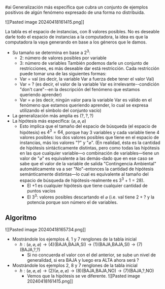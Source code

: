 #ai 
Generalización más específica que cubra un conjunto de ejemplos positivos de algún fenómeno expresado de una forma no distribuida.

![[Pasted image 20240418161415.png]]

La tabla es el espacio de instancias, con 8 valores posibles.
No es deseable darle todo el espacio de instancias a la computadora, la idea es que la computadora la vaya generando en base a los géneros que le damos.
- Su tamaño se determina en base a $2^{3}$:
	- $2$: número de valores posibles por variable
	- $3$: número de variables
También podemos darle un conjunto de restricciones, es más deseable dar está restricción. Cada restricción puede tomar una de las siguientes formas:
	- Var = val (es decir, la variable Var a fuerza debe tener el valor Val)
	- Var = ? (es decir, el valor de la variable Var es irrelevante--condición "don't care"--en la descripción del fenómeno que estamos queriendo aprender)
	- Var = $\varnothing$ (es decir, ningún valor para la variable Var es válido en el fenómeno que estamos queriendo aprender, lo cual se expresa utilizando el símbolo del conjunto vacío)
- La generalización más amplia es $(?,?,?)$
- La hipótesis más específica: $(\varnothing,\varnothing,\varnothing)$
	- Esto implica que el tamaño del espacio de búsqueda (el espacio de hipótesis) es $4^3=64$, porque hay $3$ variables y cada variable tiene $4$ valores posibles: los dos valores posibles que tiene en el espacio de instancias, más los valores "$?$" y "$\varnothing$". (En realidad, ésta es la cantidad de hipótesis sintácticamente distintas, pero como todas las hipótesis en las que cualquier variable—o combinación de variables—tiene un valor de "$\varnothing$" es equivalente a las demás-dado que en ese caso se sabe que el valor de la variable de salida "Contingencia Ambiental" automáticamente va a ser "No"-entonces la cantidad de hipótesis semánticamente distintas—lo cual es equivalente al tamaño del espacio de búsqueda de hipótesis-realmente es $3^3+1=28$).
		- El $+1$ es cualquier hipótesis que tiene cualquier cantidad de puntos vacíos
		- El $3^3$: valores posibles descartando el $\varnothing$ (i.e. val tiene $2 + ?$ y la potencia porque son número el de variables.

## Algoritmo

![[Pasted image 20240418165734.png]]

- Mostrándole los ejemplos $4$, $1$ y $7$ renglones de la tabla inicial 
	- $h:(\varnothing, \varnothing, \varnothing) \rightarrow (4)(\text{BAJA,BAJA,SI})\rightarrow(1)(\text{BAJA,BAJA,SI})\rightarrow(7)(\text{BAJA,?,?})$ 
		- Si no concuerda el valor con el del anterior, se sube un nivel de generalidad, si era $\text{BAJA}$ y luego era $\text{ALTA}$ ahora será $?$
- Mostrándole los ejemplos $2$, $8$ y $7$ renglones de la tabla inicial 
	- $h:(\varnothing, \varnothing, \varnothing) \rightarrow (2)(\varnothing, \varnothing, \varnothing)\rightarrow(8)(\text{BAJA,BAJA,NO})\rightarrow(7)(\text{BAJA,?,NO})$
		- Vemos que la hipótesis se ve diferente.
![[Pasted image 20240418161415.png]]